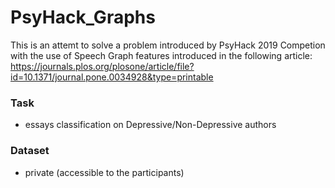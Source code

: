 # PsyHack_Graphs
This is an attemt to solve a problem introduced by PsyHack 2019 Competion with the use of Speech Graph features introduced in the following article: https://journals.plos.org/plosone/article/file?id=10.1371/journal.pone.0034928&type=printable

### Task
 - essays classification on Depressive/Non-Depressive authors
 
 ### Dataset
 - private (accessible to the participants)
